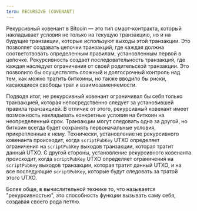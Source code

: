 ```yaml
---
term: RECURSIVE (COVENANT)
---
```


Рекурсивный ковенант в Bitcoin — это тип смарт-контракта, который накладывает условия не только на текущую транзакцию, но и на будущие транзакции, которые используют выходы этой транзакции. Это позволяет создавать цепочки транзакций, где каждая должна соответствовать определенным правилам, установленным первой в цепочке. Рекурсивность создает последовательность транзакций, где каждая наследует ограничения от своей родительской транзакции. Это позволило бы осуществлять сложный и долгосрочный контроль над тем, как можно тратить биткоины, но также вводило бы риски, касающиеся свободы трат и взаимозаменяемости.

Подводя итог, не рекурсивный ковенант ограничивал бы себя только транзакцией, которая непосредственно следует за установившей правила транзакцией. В отличие от этого, рекурсивный ковенант имеет возможность накладывать конкретные условия на биткоин на неопределенный срок. Транзакции могут следовать одна за другой, но биткоин всегда будет сохранять первоначальные условия, прикрепленные к нему. Технически, установление не рекурсивного ковенанта происходит, когда `scriptPubKey` UTXO определяет ограничения на `scriptPubKey` выходов транзакции, которая тратит данный UTXO. С другой стороны, установление рекурсивного ковенанта происходит, когда `scriptPubKey` UTXO определяет ограничения на `scriptPubKey` выходов транзакции, которая тратит данный UTXO, и на все последующие `scriptPubKey`, которые будут следовать за тратой этого UTXO.

Более обще, в вычислительной технике то, что называется "рекурсивностью", это способность функции вызывать саму себя, создавая своего рода петлю.